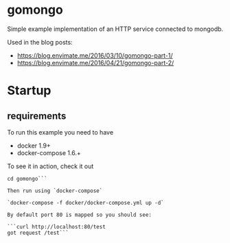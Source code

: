 # gomongo

Simple example implementation of an HTTP service connected to mongodb.

Used in the blog posts:

- https://blog.envimate.me/2016/03/10/gomongo-part-1/
- https://blog.envimate.me/2016/04/21/gomongo-part-2/


# Startup

## requirements

To run this example you need to have 

- docker 1.9+
- docker-compose 1.6.+


To see it in action, check it out

```git clone git@github.com:envimate/gomongo.git
cd gomongo```

Then run using `docker-compose` 

`docker-compose -f docker/docker-compose.yml up -d`

By default port 80 is mapped so you should see:

```curl http://localhost:80/test
got request /test```
